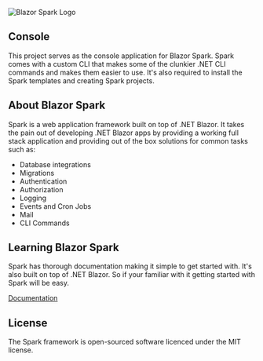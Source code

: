 ﻿![Blazor Spark Logo](https://blazorspark.com/spark-full-logo.png "Blazor Spark")

## Console
This project serves as the console application for Blazor Spark. Spark comes with a custom CLI that makes some of the clunkier .NET CLI commands and makes them easier to use. It's also required to install the Spark templates and creating Spark projects.

## About Blazor Spark
Spark is a web application framework built on top of .NET Blazor. It takes the pain out of developing .NET Blazor apps by providing a working full stack application and providing out of the box solutions for common tasks such as:

- Database integrations
- Migrations
- Authentication
- Authorization
- Logging
- Events and Cron Jobs
- Mail
- CLI Commands

## Learning Blazor Spark
Spark has thorough documentation making it simple to get started with. It's also built on top of .NET Blazor. So if your familiar with it getting started with Spark will be easy.

[Documentation](https://blazorspark.com/)

## License
The Spark framework is open-sourced software licenced under the MIT license.